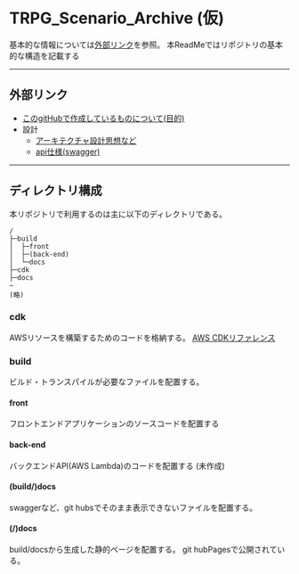 # TRPG_Scenario_Archive (仮)

基本的な情報については[外部リンク](##外部リンク)を参照。
本ReadMeではリポジトリの基本的な構造を記載する

---

## 外部リンク

 - [このgitHubで作成しているものについて(目的)](https://github.com/yu-taki000/TRPG_Scenario_Archive/wiki/%E3%81%93%E3%81%AEgitHub%E3%81%A7%E4%BD%9C%E6%88%90%E3%81%97%E3%81%A6%E3%81%84%E3%82%8B%E3%82%82%E3%81%AE%E3%81%AB%E3%81%A4%E3%81%84%E3%81%A6)
 - 設計
   - [アーキテクチャ設計思想など](https://github.com/yu-taki000/TRPG_Scenario_Archive/wiki/%E3%82%A2%E3%83%BC%E3%82%AD%E3%83%86%E3%82%AF%E3%83%81%E3%83%A3%E8%A8%AD%E8%A8%88%E6%80%9D%E6%83%B3%E3%81%AA%E3%81%A9)
   - [api仕様(swagger)](https://yu-taki000.github.io/TRPG_Scenario_Archive/api-swagger)

---

## ディレクトリ構成
本リポジトリで利用するのは主に以下のディレクトリである。

```
/
├─build
│  ├─front
│  ├─(back-end)
│  └─docs
├─cdk
├─docs
~
(略)
```

### cdk
AWSリソースを構築するためのコードを格納する。
[AWS CDKリファレンス](https://docs.aws.amazon.com/cdk/api/latest/docs/aws-construct-library.html)

### build
ビルド・トランスパイルが必要なファイルを配置する。

#### front
フロントエンドアプリケーションのソースコードを配置する
#### back-end
バックエンドAPI(AWS Lambda)のコードを配置する
(未作成)

#### (build/)docs
swaggerなど、git hubsでそのまま表示できないファイルを配置する。

#### (/)docs
build/docsから生成した静的ページを配置する。
git hubPagesで公開されている。



